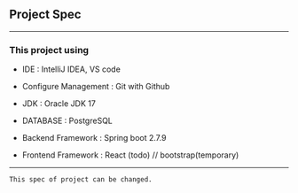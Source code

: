 
## Project Spec

---

### This project using

 - IDE : IntelliJ IDEA, VS code

 - Configure Management : Git with Github

 - JDK : Oracle JDK 17

 - DATABASE : PostgreSQL 

 - Backend Framework : Spring boot 2.7.9

 - Frontend Framework : React (todo) // bootstrap(temporary)
---

    This spec of project can be changed.